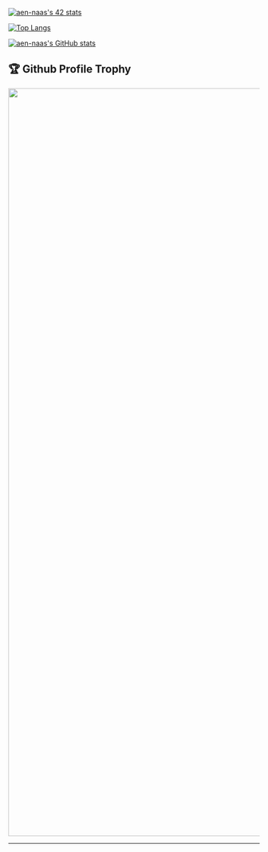 [![aen-naas's 42 stats](https://badge.mediaplus.ma/darkblue/aen-naas)](https://github.com/oakoudad/badge42)

<a href="https://github.com/oakoudad/badge42"></a>
[![Top Langs](https://github-readme-stats.vercel.app/api/top-langs/?username=alaex&layout=compact)](https://github.com/alaex/github-readme-stats)

[![aen-naas's GitHub stats](https://github-readme-stats.vercel.app/api?username=alaex&show_icons=true&theme=dracula&show=prs,issues,contribs)](https://github.com/alaex/github-readme-stats)


<div>
<h2>🏆 Github Profile Trophy</h2>
<img width=1500 src="https://github-profile-trophy.vercel.app/?username=alaex&column=8&theme=gruvbox&no-frame=true"/>
</div>
<hr/>
